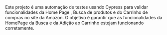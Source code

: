 Este projeto é uma automação de testes usando Cypress para validar funcionalidades da Home Page , Busca de produtos e do Carrinho de compras no site da Amazon. O objetivo é garantir que as funcionalidades da HomePage da Busca e da Adição ao Carrinho estejam funcionando corretamente.
